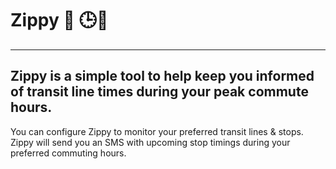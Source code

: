 # Zippy 🚌 🕒📱

---

## Zippy is a simple tool to help keep you informed of transit line times during your peak commute hours.

You can configure Zippy to monitor your preferred transit lines & stops. Zippy will send you an SMS with upcoming stop timings during your preferred commuting hours.
